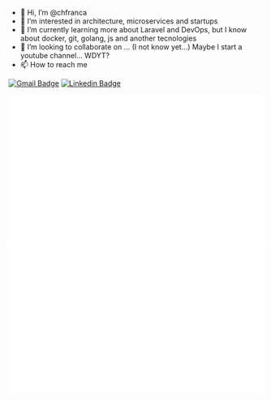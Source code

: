 - 👋 Hi, I’m @chfranca
- 👀 I’m interested in architecture, microservices and startups
- 🌱 I’m currently learning more about Laravel and DevOps, but I know about docker, git, golang, js and another tecnologies
- 💞️ I’m looking to collaborate on ... (I not know yet...) Maybe I start a youtube channel... WDYT?
- 📫 How to reach me 

[![Gmail Badge](https://img.shields.io/badge/Gmail-D14836?style=for-the-badge&logo=gmail&logoColor=white&link=http)](mailto:chenriqueinfo@gmail.com)
[![Linkedin Badge](https://img.shields.io/badge/LinkedIn-0077B5?style=for-the-badge&logo=linkedin&logoColor=white&link=https://www.linkedin.com/in/chfranca/)](https://www.linkedin.com/in/chfranca/)

![](https://raw.githubusercontent.com/chfranca/github-stats/master/generated/overview.svg#gh-dark-mode-only)
![](https://raw.githubusercontent.com/chfranca/github-stats/master/generated/languages.svg#gh-dark-mode-only)

<!---
chfranca/chfranca is a ✨ special ✨ repository because its `README.md` (this file) appears on your GitHub profile.
You can click the Preview link to take a look at your changes.
--->

